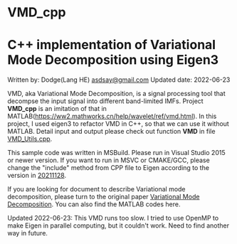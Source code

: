 # VMD_cpp
# C++ implementation of Variational Mode Decomposition using Eigen3
Written by: Dodge(Lang HE) asdsay@gmail.com
Updated date: 2022-06-23

VMD, aka Variational Mode Decomposition, is a signal processing tool that decompse the input signal into different band-limited IMFs. 
Project **VMD_cpp**  is an imitation of that in MATLAB(https://ww2.mathworks.cn/help/wavelet/ref/vmd.html). In this project, I used eigen3 to refactor VMD in C++, so that we can use it without MATLAB. 
Detail input and output please check out function **VMD** in file [VMD_Utils.cpp](https://github.com/DodgeHo/VMD_cpp/blob/master/VMD_Utils.cpp).

This sample code was written in MSBuild. Please run in Visual Studio 2015 or newer version. If you want to run in MSVC or CMAKE/GCC, please change the "include" method from CPP file to Eigen according to the version in [20211128](https://github.com/DodgeHo/VMD_cpp/blob/7bdc0ea6702175bc81c7a48027a706dd6d369b6a/VMD.cpp).

If you are looking for document to describe Variational mode decomposition, please turn to the original paper [Variational Mode Decomposition](https://ieeexplore.ieee.org/document/6655981). You can also find the MATLAB codes here.


Updated 2022-06-23: This VMD runs too slow. I tried to use OpenMP to make Eigen in parallel computing, but it couldn't work. Need to find another way in future.
